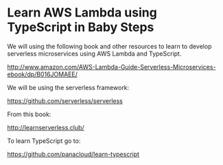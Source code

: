 # Learn AWS Lambda using TypeScript in Baby Steps

We will using the following book and other resources to learn to develop serverless microservices using AWS Lambda and TypeScript.

http://www.amazon.com/AWS-Lambda-Guide-Serverless-Microservices-ebook/dp/B016JOMAEE/

We will be using the serverless framework:

https://github.com/serverless/serverless

From this book:

http://learnserverless.club/


To learn TypeScript go to:

https://github.com/panacloud/learn-typescript